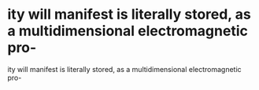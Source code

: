 # ity will manifest is literally stored, as a multidimensional electromagnetic pro-

ity will manifest is literally stored, as a multidimensional electromagnetic pro-